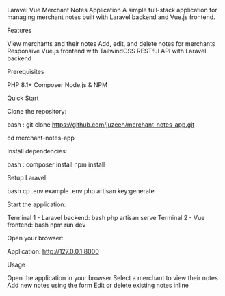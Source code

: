 Laravel Vue Merchant Notes Application
A simple full-stack application for managing merchant notes built with Laravel backend and Vue.js frontend.

Features

View merchants and their notes
Add, edit, and delete notes for merchants
Responsive Vue.js frontend with TailwindCSS
RESTful API with Laravel backend

Prerequisites

PHP 8.1+
Composer
Node.js & NPM

Quick Start

Clone the repository:

bash : 
git clone https://github.com/juzeeh/merchant-notes-app.git

cd merchant-notes-app

Install dependencies:

bash : 
composer install
npm install

Setup Laravel:

bash
cp .env.example .env
php artisan key:generate

Start the application:

Terminal 1 - Laravel backend:
bash
php artisan serve
Terminal 2 - Vue frontend:
bash
npm run dev

Open your browser:

Application: http://127.0.0.1:8000

Usage

Open the application in your browser
Select a merchant to view their notes
Add new notes using the form
Edit or delete existing notes inline
